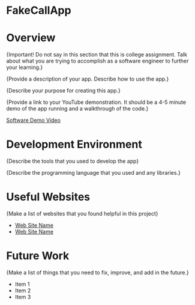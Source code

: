# FakeCallApp
# Overview

{Important!  Do not say in this section that this is college assignment.  Talk about what you are trying to accomplish as a software engineer to further your learning.}

{Provide a description of your app.  Describe how to use the app.}

{Describe your purpose for creating this app.}

{Provide a link to your YouTube demonstration.  It should be a 4-5 minute demo of the app running and a walkthrough of the code.}

[Software Demo Video](http://youtube.link.goes.here)

# Development Environment

{Describe the tools that you used to develop the app}

{Describe the programming language that you used and any libraries.}

# Useful Websites

{Make a list of websites that you found helpful in this project}
* [Web Site Name](http://url.link.goes.here)
* [Web Site Name](http://url.link.goes.here)

# Future Work

{Make a list of things that you need to fix, improve, and add in the future.}
* Item 1
* Item 2
* Item 3
